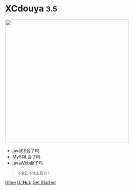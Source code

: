 <!-- _coverpage.md -->

# XCdouya <small>3.5</small>




<!-- background image -->

<img src="/3.jpg" width="400" data-origin="3.jpg" alt="">


- javaSE会了吗
- MySQL会了吗
- javaWeb会了吗
>     不会还不快去看书！

<!-- background color -->
[Gitee](https://gitee.com/sinalvisi/qian-feng-study.git)
[GitHub](https://github.com/docsifyjs/docsify/)
[Get Started](README.md)
<!-- ![](＃FFC0CB) -->
